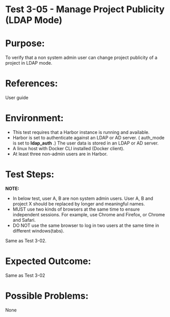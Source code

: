Test 3-05 - Manage Project Publicity (LDAP Mode)
=======

# Purpose:

To verify that a non system admin user can change project publicity of a project in LDAP mode.

# References:
User guide

# Environment:
* This test requires that a Harbor instance is running and available.
* Harbor is set to authenticate against an LDAP or AD server. ( auth_mode is set to **ldap_auth** .) The user data is stored in an LDAP or AD server.
* A linux host with Docker CLI installed (Docker client).
* At least three non-admin users are in Harbor. 

# Test Steps:

**NOTE:**  
* In below test, user A, B are non system admin users. User A, B and project X should be replaced by longer and meaningful names.
* MUST use two kinds of browsers at the same time to ensure independent sessions. For example, use Chrome and Firefox, or Chrome and Safari. 
* DO NOT use the same browser to log in two users at the same time in different windows(tabs).

Same as Test 3-02.


# Expected Outcome:
Same as Test 3-02

# Possible Problems:
None